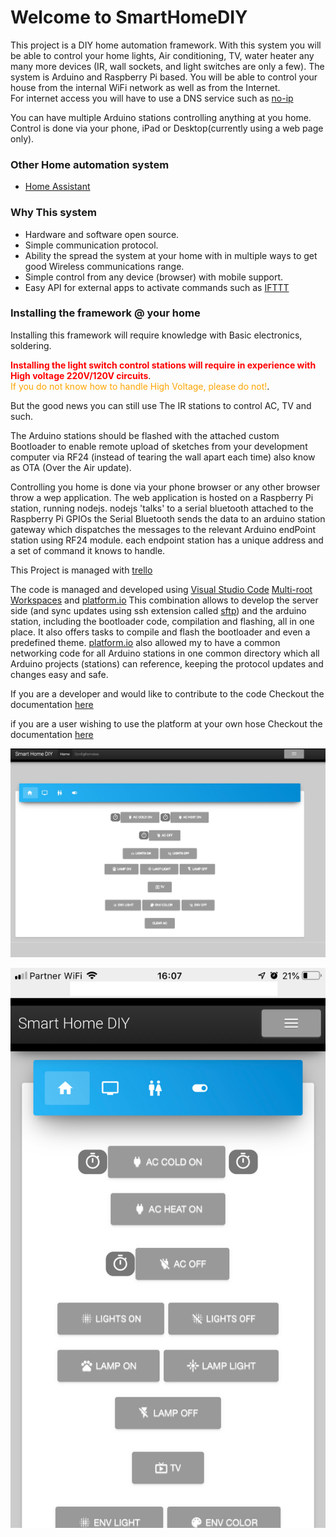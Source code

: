 # Welcome to SmartHomeDIY

This project is a DIY home automation framework.
With this system you will be able to control your home lights, Air conditioning, TV, water heater any many more devices (IR, wall sockets, and light switches are only a few).
The system is Arduino and Raspberry Pi based.
You will be able to control your house from the internal WiFi network as well as from the Internet.</br>
For internet access you will have to use a DNS service such as [no-ip](https://www.noip.com/free?gclid=Cj0KCQiAj4biBRC-ARIsAA4WaFiQeMklZ1TYbty1hthazzI8TCtS24gkB4rJyCSRdwulj-RzcK-DRw8aAsyBEALw_wcB&utm_campaign=free-dynamic-dns&utm_medium=cpc&utm_source=adwords&utm_term=free-dynamic-dns)

You can have multiple Arduino stations controlling anything at you home.</br>
Control is done via your phone, iPad or Desktop(currently using a web page only).

### Other Home automation system

* <a href="https://www.home-assistant.io/" target="_blank">Home Assistant</a> 

### Why This system

* Hardware and software open source.
* Simple communication protocol.
* Ability the spread the system at your home with in multiple ways to get good Wireless communications range.
* Simple control from any device (browser) with mobile support.
* Easy API for external apps to activate commands such as [IFTTT](http://)

### Installing the framework @ your home

Installing this framework will require knowledge with Basic electronics, soldering.

<span style="color:red">**Installing the light switch control stations will require in experience with High voltage 220V/120V circuits**</span>.<br/>
<span style="color:orange">If you do not know how to handle High Voltage, please do not!</span>.

But the good news you can still use The IR stations to control AC, TV and such.


The Arduino stations should be flashed with the attached custom Bootloader to enable remote upload of sketches from your development computer via RF24 (instead of tearing the wall apart each time) also know as OTA (Over the Air update).

Controlling you home is done via your phone browser or any other browser throw a wep application.
The web application is hosted on a Raspberry Pi station, running nodejs.
nodejs 'talks' to a serial bluetooth attached to the Raspberry Pi GPIOs
the Serial Bluetooth sends the data to an arduino station gateway which dispatches the messages to
the relevant Arduino endPoint station using RF24 module.
each endpoint station has a unique address and a set of command it knows to handle.


This Project is managed with [trello](https://trello.com/b/8ODwVl67/diy-smart-home)

The code is managed and developed using [Visual Studio Code](https://code.visualstudio.com/) [Multi-root Workspaces](https://code.visualstudio.com/docs/editor/multi-root-workspaces) and [platform.io](https://platformio.org/)
This combination allows to develop the server side (and sync updates using ssh extension called [sftp](https://marketplace.visualstudio.com/items?itemName=liximomo.sftp)) and the arduino station, including the bootloader code, compilation and flashing, all in one place.
It also offers tasks to compile and flash the bootloader and even a predefined theme.
[platform.io](https://platformio.org/) also allowed my to have a common networking code for all Arduino stations in one common directory which all Arduino projects (stations) can reference, keeping the protocol updates and changes easy and safe.

If you are a developer and would like to contribute to the code
Checkout the documentation [here](Developers.md)

if you are a user wishing to use the platform at your own hose 
Checkout the documentation [here](Users.md)

![Desktop UI](https://github.com/benchuk/SmartHomeDIY_Docs/blob/master/src/style/Smart_Home_DIY_Desktop.jpg?raw=true)

![Mobile UI](https://github.com/benchuk/SmartHomeDIY_Docs/blob/master/src/style/phone_ui.JPG?raw=true)